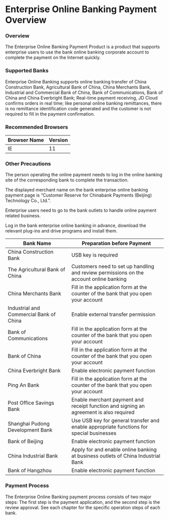 # Enterprise Online Banking Payment Overview

### Overview

The Enterprise Online Banking Payment Product is a product that supports enterprise users to use the bank online banking corporate account to complete the payment on the Internet quickly.

### Supported Banks

Enterprise Online Banking supports online banking transfer of China Construction Bank, Agricultural Bank of China, China Merchants Bank, Industrial and Commercial Bank of China, Bank of Communications, Bank of China and China Everbright Bank; Real-time payment receiving, JD Cloud confirms orders in real time; like personal online banking remittances, there is no remittance identification code generated and the customer is not required to fill in the payment confirmation.

### Recommended Browsers

| Browser Name  | Version |
| ------------- | ------------- |
| IE  | 11 |

### Other Precautions

The person operating the online payment needs to log in the online banking site of the corresponding bank to complete the transaction.

The displayed merchant name on the bank enterprise online banking payment page is “Customer Reserve for Chinabank Payments (Beijing) Technology Co., Ltd.”.

Enterprise users need to go to the bank outlets to handle online payment related business.

Log in the bank enterprise online banking in advance, download the relevant plug-ins and drive programs and install them.

| Bank Name | Preparation before Payment |
| ------------- | ------------- |
| China Construction Bank | USB key is required |
| The Agricultural Bank of China | Customers need to set up handling and review permissions on the account online banking |
| China Merchants Bank | Fill in the application form at the counter of the bank that you open your account |
| Industrial and Commercial Bank of China | Enable external transfer permission |
| Bank of Communications | Fill in the application form at the counter of the bank that you open your account |
| Bank of China | Fill in the application form at the counter of the bank that you open your account |
| China Everbright Bank | Enable electronic payment function |
| Ping An Bank | Fill in the application form at the counter of the bank that you open your account  |
| Post Office Savings Bank | Enable merchant payment and receipt function and signing an agreement is also required |
| Shanghai Pudong Development Bank | Use USB key for general transfer and enable appropriate functions for special businesses  |
| Bank of Beijing | Enable electronic payment function |
| China Industrial Bank | Apply for and enable online banking at business outlets of China Industrial Bank |
| Bank of Hangzhou | Enable electronic payment function |

### **Payment Process**

The Enterprise Online Banking payment process consists of two major steps: The first step is the payment application, and the second step is the review approval. See each chapter for the specific operation steps of each bank.